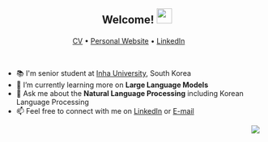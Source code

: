 <h2 align="center">ㅤWelcome! <img src="https://camo.githubusercontent.com/e8e7b06ecf583bc040eb60e44eb5b8e0ecc5421320a92929ce21522dbc34c891/68747470733a2f2f6d656469612e67697068792e636f6d2f6d656469612f6876524a434c467a6361737252346961377a2f67697068792e676966" height=30/></h2>

<p align="center">
  <a href="https://oneonlee.github.io/my/CV.pdf">CV</a>  •
  <a href="https://sites.google.com/view/dg-lee">Personal Website</a> •
  <a href="https://www.linkedin.com/in/dong-geon-lee/">LinkedIn</a>ㅤ
</p>

<br>

- 📚 I'm senior student at [Inha University](https://eng.inha.ac.kr/eng/index.do), South Korea
- 🌱 I’m currently learning more on **Large Language Models**
- 💬 Ask me about the **Natural Language Processing** including Korean Language Processing
- 📫 Feel free to connect with me on [LinkedIn](https://www.linkedin.com/in/dong-geon-lee/) or [E-mail](mailto:lee.dg.125@gmail.com)
<!-- - 🔭 I’m currently working at [Data Intelligence Laboratory](http://dilab.inha.ac.kr/) as a research intern -->

<div align=right>
  <a href="https://hits.seeyoufarm.com"><img src="https://hits.seeyoufarm.com/api/count/incr/badge.svg?url=https%3A%2F%2Fgithub.com%2Foneonlee%2Fhit-counter&count_bg=%231F367B&title_bg=%23000000&icon=&icon_color=%23E7E7E7&title=Today&edge_flat=false"/></a>
</div>
